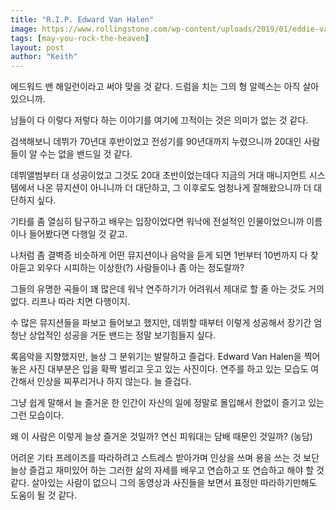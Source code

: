 ```yaml
---
title: "R.I.P. Edward Van Halen"
image: https://www.rollingstone.com/wp-content/uploads/2019/01/eddie-van-halen-greatest-solos1.jpg
tags: [may-you-rock-the-heaven]
layout: post
author: "Keith"
---
```


에드워드 밴 해일런이라고 써야 맞을 것 같다. 드럼을 치는 그의 형 알렉스는 아직 살아있으니까. 

남들이 다 이렇다 저렇다 하는 이야기를 여기에 끄적이는 것은 의미가 없는 것 같다. 

검색해보니 데뷔가 70년대 후반이었고 전성기를 90년대까지 누렸으니까 20대인 사람들이 알 수는 없을 밴드일 것 같다. 

데뷔앨범부터 대 성공이었고 그것도 20대 초반이었는데다 지금의 거대 매니지먼트 시스템에서 나온 뮤지션이 아니니까 더 대단하고, 그 이후로도 엄청나게 잘해왔으니까 더 대단하지 싶다. 

기타를 좀 열심히 탐구하고 배우는 입장이었다면 워낙에 전설적인 인물이었으니까 이름이나 들어봤다면 다행일 것 같고.

나처럼 좀 결벽증 비슷하게 어떤 뮤지션이나 음악을 듣게 되면 1번부터 10번까지 다 찾아듣고 외우다 시피하는 이상한(?) 사람들이나 좀 아는 정도랄까?

그들의 유명한 곡들이 꽤 많은데 워낙 연주하기가 어려워서 제대로 할 줄 아는 것도 거의 없다. 리프나 따라 치면 다행이지.

수 많은 뮤지션들을 파보고 들어보고 했지만, 데뷔할 때부터 이렇게 성공해서 장기간 엄청난 상업적인 성공을 거둔 밴드는 정말 보기힘들지 싶다. 

록음악을 지향했지만, 늘상 그 분위기는 발랄하고 즐겁다. Edward Van Halen을 찍어 놓은 사진 대부분은 입을 확짝 벌리고 웃고 있는 사진이다. 연주를 하고 있는 모습도 여간해서 인상을 찌푸리거나 하지 않는다. 늘 즐겁다. 

그냥 쉽게 말해서 늘 즐거운 한 인간이 자신의 일에 정말로 몰입해서 한없이 즐기고 있는 그런 모습이다. 

왜 이 사람은 이렇게 늘상 즐거운 것일까? 연신 피워대는 담배 때문인 것일까? (농담) 

어려운 기타 프레이즈를 따라하려고 스트레스 받아가며 인상을 쓰며 용을 쓰는 것 보단 늘상 즐겁고 재미있어 하는 그러한 삶의 자세를 배우고 연습하고 또 연습하고 해야 할 것 같다. 살아있는 사람이 없으니 그의 동영상과 사진들을 보면서 표정만 따라하기만해도 도움이 될 것 같다. 

